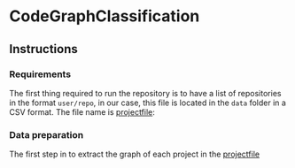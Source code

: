 # CodeGraphClassification



## Instructions


### Requirements
The first thing required to run the repository is to have a list of repositories in the format `user/repo`, in our case, this file is 
located in the `data` folder in a CSV format. The file name is [projectfile]:

### Data preparation

The first step in to extract the graph of each project in the [projectfile]

[projectfile]: `project_list.csv`